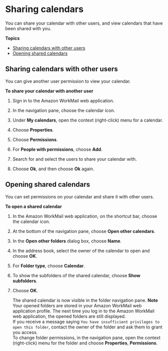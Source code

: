 # Sharing calendars<a name="share-calendars"></a>

You can share your calendar with other users, and view calendars that have been shared with you\.

**Topics**
+ [Sharing calendars with other users](#share_your_calendar)
+ [Opening shared calendars](#share_calendar)

## Sharing calendars with other users<a name="share_your_calendar"></a>

You can give another user permission to view your calendar\.

**To share your calendar with another user**

1. Sign in to the Amazon WorkMail web application\.

1. In the navigation pane, choose the calendar icon\.

1. Under **My calendars**, open the context \(right\-click\) menu for a calendar\.

1. Choose **Properties**\.

1. Choose **Permissions**\.

1. For **People with permissions**, choose **Add**\.

1. Search for and select the users to share your calendar with\.

1. Choose **Ok**, and then choose **Ok** again\.

## Opening shared calendars<a name="share_calendar"></a>

You can set permissions on your calendar and share it with other users\.

**To open a shared calendar**

1. In the Amazon WorkMail web application, on the shortcut bar, choose the calendar icon\.

1. At the bottom of the navigation pane, choose **Open other calendars**\.

1. In the **Open other folders** dialog box, choose **Name**\.

1. In the address book, select the owner of the calendar to open and choose **OK**\.

1. For **Folder type**, choose **Calendar**\.

1. To show the subfolders of the shared calendar, choose **Show subfolders**\.

1. Choose **OK**\.

   The shared calendar is now visible in the folder navigation pane\.
**Note**  
Your opened folders are stored in your Amazon WorkMail web application profile\. The next time you log in to the Amazon WorkMail web application, the opened folders are still displayed\.  
If you receive a message saying `You have insufficient privileges to open this folder`, contact the owner of the folder and ask them to grant you access\.  
To change folder permissions, in the navigation pane, open the context \(right\-click\) menu for the folder and choose **Properties**, **Permissions**\.